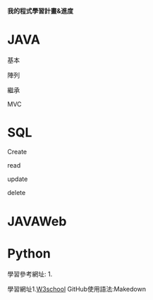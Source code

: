 #### 我的程式學習計畫&進度

<h1>JAVA</h1>
<p>基本</p>
<p>陣列</p>
<p>繼承</p>
<p>MVC</p>

<h1>SQL</h1>
<p>Create</p>
<p>read</p>
<p>update</p>
<p>delete</p>


<h1>JAVAWeb</h1>

<h1>Python</h1>


學習參考網址:
1.
<p>
  
學習網址1.[W3school](https://www.w3schools.com/)
GitHub使用語法:Makedown
</p>







